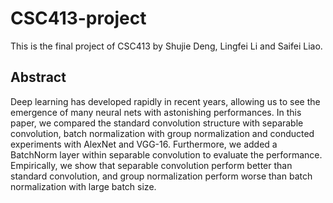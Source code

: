 # CSC413-project
This is the final project of CSC413 by Shujie Deng, Lingfei Li and Saifei Liao.

## Abstract
 Deep learning has developed rapidly in recent years, allowing us to see the emergence of many neural nets with astonishing performances. In this paper, we compared the standard convolution structure with separable convolution, batch normalization with group normalization and conducted experiments with AlexNet and VGG-16. Furthermore, we added a BatchNorm layer within separable convolution to evaluate the performance. Empirically, we show that separable convolution perform better than standard convolution, and group normalization perform worse than batch normalization with large batch size. 